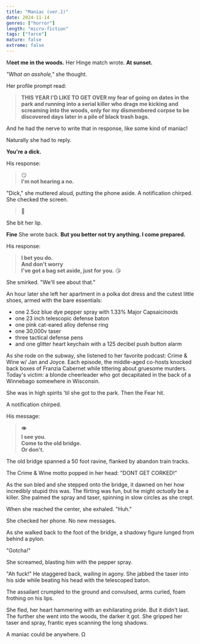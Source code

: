 ```yaml
---
title: "Maniac (ver.1)"
date: 2024-11-14
genres: ["horror"]
length: "micro-fiction"
tags: ["farce"]
mature: false
extreme: false
---
```

M**eet me in the woods.** Her Hinge match wrote. **At sunset.**

*"What an asshole,"* she thought.

Her profile prompt read:  
>**THIS YEAR I'D LIKE TO GET OVER my fear of going on dates in the park and running into a serial killer who drags me kicking and screaming into the woods, only for my dismembered corpse to be discovered days later in a pile of black trash bags.**

And he had the nerve to write that in response, like some kind of maniac!

Naturally she had to reply.

**You're a dick.**

His response:     
>😏  
>**I'm not hearing a no.**  

"Dick," she muttered aloud, putting the phone aside. A notification chirped. She checked the screen.

>🐔 

She bit her lip.

**Fine** She wrote back. **But you better not try anything. I come prepared.**

His response:  
>**I bet you do.**  
>**And don't worry**  
>**I've got a bag set aside, just for you.** 😘  

She smirked. "We'll see about that."

An hour later she left her apartment in a polka dot dress and the cutest little shoes, armed with the bare essentials:

- one 2.5oz blue dye pepper spray with 1.33% Major Capsaicinoids 
- one 23 inch telescopic defense baton
- one pink cat-eared alloy defense ring
- one 30,000v taser
- three tactical defense pens
- and one glitter heart keychain with a 125 decibel push button alarm

As she rode on the subway, she listened to her favorite podcast: Crime & Wine w/ Jan and Joyce. Each episode, the middle-aged co-hosts knocked back boxes of Franzia Cabernet while tittering about gruesome murders. Today's victim: a blonde cheerleader who got decapitated in the back of a Winnebago somewhere in Wisconsin.

She was in high spirits 'til she got to the park. Then the Fear hit.

A notification chirped.

His message:  
>👁️   
>**I see you.**  
>**Come to the old bridge.**  
>**Or don't.**  

The old bridge spanned a 50 foot ravine, flanked by abandon train tracks.

The Crime & Wine motto popped in her head: "DONT GET CORKED!"

As the sun bled and she stepped onto the bridge, it dawned on her how incredibly stupid this was. The flirting was fun, but he might *actually* be a killer. She palmed the spray and taser, spinning in slow circles as she crept.

When she reached the center, she exhaled. "Huh." 

She checked her phone. No new messages.

As she walked back to the foot of the bridge, a shadowy figure lunged from behind a pylon.

"Gotcha!"

She screamed, blasting him with the pepper spray.

"Ah fuck!" He staggered back, wailing in agony. She jabbed the taser into his side while beating his head with the telescoped baton.

The assailant crumpled to the ground and convulsed, arms curled, foam frothing on his lips.

She fled, her heart hammering with an exhilarating pride. But it didn't last. The further she went into the woods, the darker it got. She gripped her taser and spray, frantic eyes scanning the long shadows. 

A maniac could be anywhere. Ω
